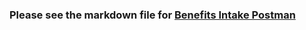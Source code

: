 ### Please see the markdown file for [Benefits Intake Postman](https://github.com/department-of-veterans-affairs/vets-api/tree/49b0e6c5683a9e6e614c7759dc88a273891f3c4f/modules/vba_documents/postman_tests/Benefits_Intake_Postman.md)